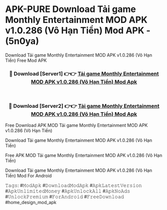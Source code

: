 # APK-PURE Download Tải game Monthly Entertainment MOD APK v1.0.286 (Vô Hạn Tiền) Mod APK - (5n0ya)
Download Tải game Monthly Entertainment MOD APK v1.0.286 (Vô Hạn Tiền) Free Mod APK

<div align="center">
<h3>🔴 Download [Server1] 👉👉 <a href="https://apk-comot.site?title=Tải_game_Monthly_Entertainment_MOD_APK_v1.0.286_(Vô_Hạn_Tiền)">Tải game Monthly Entertainment MOD APK v1.0.286 (Vô Hạn Tiền) Mod Apk</a></h3><br>

<h3>🔴 Download [Server2] 👉👉 <a href="https://apk-comot.site?title=Tải_game_Monthly_Entertainment_MOD_APK_v1.0.286_(Vô_Hạn_Tiền)">Tải game Monthly Entertainment MOD APK v1.0.286 (Vô Hạn Tiền) Mod Apk</a></h3>
</div>


Free Download APK MOD Tải game Monthly Entertainment MOD APK v1.0.286 (Vô Hạn Tiền)

Download Tải game Monthly Entertainment MOD APK v1.0.286 (Vô Hạn Tiền) 

Free APK MOD Tải game Monthly Entertainment MOD APK v1.0.286 (Vô Hạn Tiền) 

Download Tải game Monthly Entertainment MOD APK v1.0.286 (Vô Hạn Tiền) Mod For Android

𝚃𝚊𝚐𝚜: #𝙼𝚘𝚍𝙰𝚙𝚔 #𝙳𝚘𝚠𝚗𝚕𝚘𝚊𝚍𝙼𝚘𝚍𝙰𝚙𝚔 #𝙰𝚙𝚔𝙻𝚊𝚝𝚎𝚜𝚝𝚅𝚎𝚛𝚜𝚒𝚘𝚗 #𝙰𝚙𝚔𝚄𝚗𝚕𝚒𝚖𝚒𝚝𝚎𝚍𝙼𝚘𝚗𝚎𝚢 #𝙰𝚙𝚔𝚄𝚗𝚕𝚘𝚌𝚔𝙰𝚕𝚕 #𝙰𝚙𝚔𝙽𝚘𝙰𝚍𝚜 #𝚄𝚗𝚕𝚘𝚌𝚔𝙿𝚛𝚎𝚖𝚒𝚞𝚖 #𝙵𝚘𝚛𝙰𝚗𝚍𝚛𝚘𝚒𝚍 #𝙵𝚛𝚎𝚎𝙳𝚘𝚠𝚗𝚕𝚘𝚊𝚍 #home_design_mod_apk